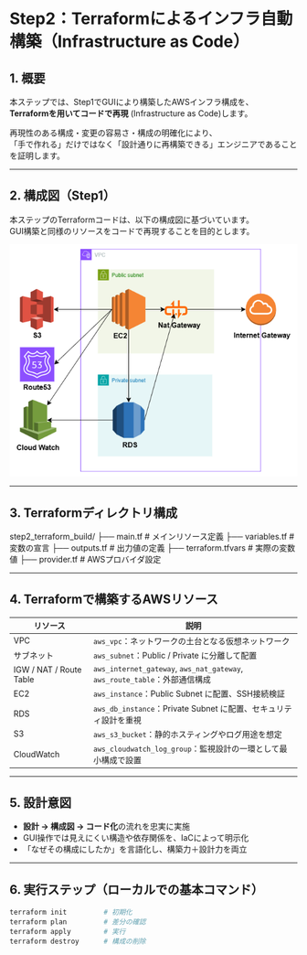 # Step2：Terraformによるインフラ自動構築（Infrastructure as Code）

## 1. 概要

本ステップでは、Step1でGUIにより構築したAWSインフラ構成を、  
**Terraformを用いてコードで再現** (Infrastructure as Code)します。

再現性のある構成・変更の容易さ・構成の明確化により、  
「手で作れる」だけではなく「設計通りに再構築できる」エンジニアであることを証明します。

---

## 2. 構成図（Step1）

本ステップのTerraformコードは、以下の構成図に基づいています。  
GUI構築と同様のリソースをコードで再現することを目的とします。

![構成図](./aws_step1_architecture.png)

---

## 3. Terraformディレクトリ構成

step2_terraform_build/ 
├── main.tf # メインリソース定義
├── variables.tf # 変数の宣言
├── outputs.tf # 出力値の定義
├── terraform.tfvars # 実際の変数値
├── provider.tf # AWSプロバイダ設定

---

## 4. Terraformで構築するAWSリソース

| リソース | 説明 |
|--|--|
| VPC | `aws_vpc`：ネットワークの土台となる仮想ネットワーク |
| サブネット | `aws_subnet`：Public / Private に分離して配置 |
| IGW / NAT / Route Table | `aws_internet_gateway`, `aws_nat_gateway`, `aws_route_table`：外部通信構成 |
| EC2 | `aws_instance`：Public Subnet に配置、SSH接続検証 |
| RDS | `aws_db_instance`：Private Subnet に配置、セキュリティ設計を重視 |
| S3 | `aws_s3_bucket`：静的ホスティングやログ用途を想定 |
| CloudWatch | `aws_cloudwatch_log_group`：監視設計の一環として最小構成で設置 |

---

## 5. 設計意図

- **設計 → 構成図 → コード化**の流れを忠実に実施
- GUI操作では見えにくい構造や依存関係を、IaCによって明示化
- 「なぜその構成にしたか」を言語化し、構築力＋設計力を両立

---

## 6. 実行ステップ（ローカルでの基本コマンド）

```bash
terraform init         # 初期化
terraform plan         # 差分の確認
terraform apply        # 実行
terraform destroy      # 構成の削除
